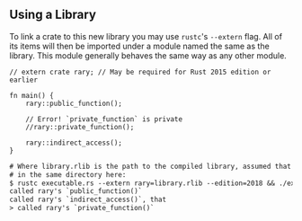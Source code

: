 ## Using a Library

To link a crate to this new library you may use `rustc`\'s `--extern`
flag. All of its items will then be imported under a module named the
same as the library. This module generally behaves the same way as any
other module.

``` {.rust .ignore}
// extern crate rary; // May be required for Rust 2015 edition or earlier

fn main() {
    rary::public_function();

    // Error! `private_function` is private
    //rary::private_function();

    rary::indirect_access();
}
```

``` txt
# Where library.rlib is the path to the compiled library, assumed that it's
# in the same directory here:
$ rustc executable.rs --extern rary=library.rlib --edition=2018 && ./executable 
called rary's `public_function()`
called rary's `indirect_access()`, that
> called rary's `private_function()`
```


